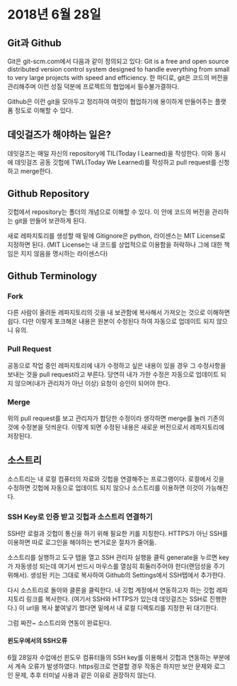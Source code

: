 # 2018년 6월 28일
## Git과 Github
Git은 git-scm.com에서 다음과 같이 정의되고 있다:
Git is a free and open source distributed version control system designed to handle everything from small to very large projects with speed and efficiency.
한 마디로, git은 코드의 버전을 관리해주며 이런 성질 덕분에 프로젝트의 협업에서 필수불가결하다.

Github은 이런 git을 모아두고 정리하여 여럿이 협업하기에 용이하게 만들어주는 플랫폼 정도로 이해할 수 있다. 

## 데잇걸즈가 해야하는 일은?

데잇걸즈는 매일 자신의 repository에 TIL(Today I Learned)을 작성한다. 
이와 동시에 데잇걸즈 공동 깃헙에 TWL(Today We Learned)를 작성하고 pull request를 신청하고 merge한다.

## Github Repository

깃헙에서 repository는 폴더의 개념으로 이해할 수 있다. 
이 안에 코드의 버전을 관리하는 git을 만들어 보관하게 된다. 

새로 레파지토리를 생성할 때 밑에 Gitignore은 python,
라이센스는 MIT License로 지정하면 된다.
(MIT License는 내 코드를 상업적으로 이용함을 허락하나 그에 대한 책임은 지지 않음을 명시하는 라이센스다)

## Github Terminology

### Fork
다른 사람이 올려둔 레파지토리의 깃을 내 보관함에 복사해서 가져오는 것으로 이해하면 쉽다.
다만 이렇게 포크해온 내용은 원본이 수정된다 하여 자동으로 업데이트 되지 않으니 유의.

### Pull Request

공동으로 작업 중인 레파지토리에 내가 수정하고 싶은 내용이 있을 경우 그 수정사항을 보내는 것을 pull request라고 부른다.
당연히 내가 가한 수정은 자동으로 업데이트 되지 않으며(내가 관리자가 아닌 이상) 요청이 승인이 되어야 한다. 

### Merge

위의 pull request를 보고 관리자가 합당한 수정이라 생각하면 merge를 눌러 기존의 것에 수정본을 덧씌운다. 
이렇게 되면 수정된 내용은 새로운 버전으로서 레파지토리에 저장된다. 

## 소스트리

소스트리는 내 로컬 컴퓨터의 자료와 깃헙을 연결해주는 프로그램이다.
로컬에서 깃을 수정하면 깃헙에 자동으로 업데이트 되지 않으나 소스트리를 이용하면 이것이 가능해진다.

### SSH Key로 인증 받고 깃헙과 소스트리 연결하기

SSH란 로컬과 깃헙이 통신을 하기 위해 필요한 키를 지칭한다. HTTPS가 아닌 SSH를 이용하면 따로 로그인을 해야하는 번거로운 절차가 줄어듦.

소스트리를 실행하고 도구 탭을 열고 SSH 관리자 실행을 클릭
generate을 누르면 key가 자동생성 되는데 여기서 반드시 마우스를 열심히 휘둘러주어야 한다(랜덤성을 주기 위해서).
생성된 키는 그대로 복사하여 Github의 Settings에서 SSH탭에서 추가한다.

다시 소스트리로 돌아와 클론을 클릭한다. 
내 깃헙 계정에서 연동하고자 하는 깃헙 레파지토리 링크를 복사한다.
(여기서 SSH와 HTTPS가 있는데 데잇걸즈는 SSH로 진행한다.)
이 url을 복사 붙여넣기 했다면 밑에서 내 로컬 디렉토리를 지정한 뒤 대기한다.

그럼 짜잔~ 소스트리와 연동이 완료된다.



#### 윈도우에서의 SSH오류

6월 28일자 수업에선 윈도우 컴퓨터들의 SSH key를 이용해서 깃헙과 연동하는 부분에서 계속 오류가 발생하였다. 
https링크로 연결할 경우 작동은 하지만 보안 문제와 로그인 문제, 추후 터미널 사용과 같은 이유로 권장하지 않는다. 
